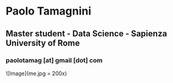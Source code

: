 # Paolo Tamagnini
## Master student - Data Science - Sapienza University of Rome
### paolotamag [at] gmail [dot] com
![Image](me.jpg = 200x)
